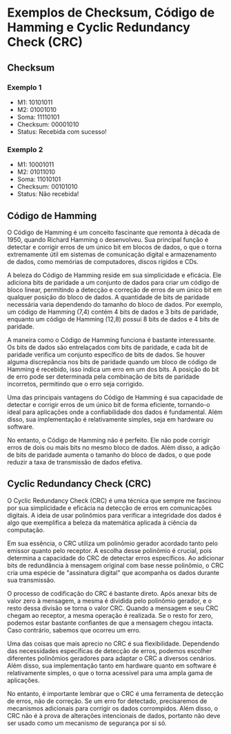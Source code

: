 # Exemplos de Checksum, Código de Hamming e Cyclic Redundancy Check (CRC)

## Checksum

### Exemplo 1
- M1: 10101011
- M2: 01001010
- Soma: 11110101
- Checksum: 00001010
- Status: Recebida com sucesso!

### Exemplo 2
- M1: 10001011
- M2: 01011010
- Soma: 11010101
- Checksum: 00101010
- Status: Não recebida!

## Código de Hamming

O Código de Hamming é um conceito fascinante que remonta à década de 1950, quando Richard Hamming o desenvolveu. Sua principal função é detectar e corrigir erros de um único bit em blocos de dados, o que o torna extremamente útil em sistemas de comunicação digital e armazenamento de dados, como memórias de computadores, discos rígidos e CDs.

A beleza do Código de Hamming reside em sua simplicidade e eficácia. Ele adiciona bits de paridade a um conjunto de dados para criar um código de bloco linear, permitindo a detecção e correção de erros de um único bit em qualquer posição do bloco de dados. A quantidade de bits de paridade necessária varia dependendo do tamanho do bloco de dados. Por exemplo, um código de Hamming (7,4) contém 4 bits de dados e 3 bits de paridade, enquanto um código de Hamming (12,8) possui 8 bits de dados e 4 bits de paridade.

A maneira como o Código de Hamming funciona é bastante interessante. Os bits de dados são entrelaçados com bits de paridade, e cada bit de paridade verifica um conjunto específico de bits de dados. Se houver alguma discrepância nos bits de paridade quando um bloco de código de Hamming é recebido, isso indica um erro em um dos bits. A posição do bit de erro pode ser determinada pela combinação de bits de paridade incorretos, permitindo que o erro seja corrigido.

Uma das principais vantagens do Código de Hamming é sua capacidade de detectar e corrigir erros de um único bit de forma eficiente, tornando-o ideal para aplicações onde a confiabilidade dos dados é fundamental. Além disso, sua implementação é relativamente simples, seja em hardware ou software.

No entanto, o Código de Hamming não é perfeito. Ele não pode corrigir erros de dois ou mais bits no mesmo bloco de dados. Além disso, a adição de bits de paridade aumenta o tamanho do bloco de dados, o que pode reduzir a taxa de transmissão de dados efetiva.

## Cyclic Redundancy Check (CRC)

O Cyclic Redundancy Check (CRC) é uma técnica que sempre me fascinou por sua simplicidade e eficácia na detecção de erros em comunicações digitais. A ideia de usar polinômios para verificar a integridade dos dados é algo que exemplifica a beleza da matemática aplicada à ciência da computação.

Em sua essência, o CRC utiliza um polinômio gerador acordado tanto pelo emissor quanto pelo receptor. A escolha desse polinômio é crucial, pois determina a capacidade do CRC de detectar erros específicos. Ao adicionar bits de redundância à mensagem original com base nesse polinômio, o CRC cria uma espécie de "assinatura digital" que acompanha os dados durante sua transmissão.

O processo de codificação do CRC é bastante direto. Após anexar bits de valor zero à mensagem, a mesma é dividida pelo polinômio gerador, e o resto dessa divisão se torna o valor CRC. Quando a mensagem e seu CRC chegam ao receptor, a mesma operação é realizada. Se o resto for zero, podemos estar bastante confiantes de que a mensagem chegou intacta. Caso contrário, sabemos que ocorreu um erro.

Uma das coisas que mais aprecio no CRC é sua flexibilidade. Dependendo das necessidades específicas de detecção de erros, podemos escolher diferentes polinômios geradores para adaptar o CRC a diversos cenários. Além disso, sua implementação tanto em hardware quanto em software é relativamente simples, o que o torna acessível para uma ampla gama de aplicações.

No entanto, é importante lembrar que o CRC é uma ferramenta de detecção de erros, não de correção. Se um erro for detectado, precisaremos de mecanismos adicionais para corrigir os dados corrompidos. Além disso, o CRC não é à prova de alterações intencionais de dados, portanto não deve ser usado como um mecanismo de segurança por si só.
